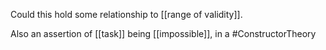 Could this hold some relationship to [[range of validity]].

Also an assertion of [[task]] being [[impossible]], in a #ConstructorTheory 
